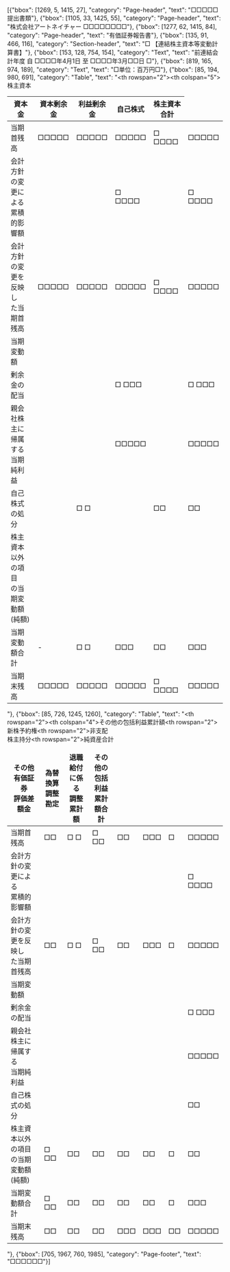 [{"bbox": [1269, 5, 1415, 27], "category": "Page-header", "text": "□□□□□提出書類"}, {"bbox": [1105, 33, 1425, 55], "category": "Page-header", "text": "株式会社アートネイチャー □□□□□□□□"}, {"bbox": [1277, 62, 1415, 84], "category": "Page-header", "text": "有価証券報告書"}, {"bbox": [135, 91, 466, 116], "category": "Section-header", "text": "□ 【連結株主資本等変動計算書】"}, {"bbox": [153, 128, 754, 154], "category": "Text", "text": "前連結会計年度 自 □□□□年4月1日 至 □□□□年3月□□日 □"}, {"bbox": [819, 165, 974, 189], "category": "Text", "text": "□単位：百万円□"}, {"bbox": [85, 194, 980, 691], "category": "Table", "text": "<table><thead><tr><th rowspan=\"2\"></th><th colspan=\"5\">株主資本</th></tr><tr><th>資本金</th><th>資本剰余金</th><th>利益剰余金</th><th>自己株式</th><th>株主資本合計</th></tr></thead><tbody><tr><td>当期首残高</td><td>□□□□□</td><td>□□□□□</td><td>□□□□□</td><td>□ □□□□</td><td>□□□□□</td></tr><tr><td>会計方針の変更による<br>累積的影響額</td><td></td><td></td><td>□ □□□□</td><td></td><td>□ □□□□</td></tr><tr><td>会計方針の変更を反映し<br>た当期首残高</td><td>□□□□□</td><td>□□□□□</td><td>□□□□□</td><td>□ □□□□</td><td>□□□□□</td></tr><tr><td>当期変動額</td><td></td><td></td><td></td><td></td><td></td></tr><tr><td>剰余金の配当</td><td></td><td></td><td>□ □□□</td><td></td><td>□ □□□</td></tr><tr><td>親会社株主に帰属する<br>当期純利益</td><td></td><td></td><td>□□□□□</td><td></td><td>□□□□□</td></tr><tr><td>自己株式の処分</td><td></td><td>□ □</td><td></td><td>□□</td><td>□□</td></tr><tr><td>株主資本以外の項目<br>の当期変動額(純額)</td><td></td><td></td><td></td><td></td><td></td></tr><tr><td>当期変動額合計</td><td>-</td><td>□ □</td><td>□□□</td><td>□□</td><td>□□□</td></tr><tr><td>当期末残高</td><td>□□□□□</td><td>□□□□□</td><td>□□□□□</td><td>□ □□□□</td><td>□□□□□</td></tr></tbody></table>"}, {"bbox": [85, 726, 1245, 1260], "category": "Table", "text": "<table><thead><tr><th rowspan=\"2\"></th><th colspan=\"4\">その他の包括利益累計額</th><th rowspan=\"2\">新株予約権</th><th rowspan=\"2\">非支配<br>株主持分</th><th rowspan=\"2\">純資産合計</th></tr><tr><th>その他<br>有価証券<br>評価差額金</th><th>為替換算<br>調整勘定</th><th>退職給付<br>に係る<br>調整累計額</th><th>その他の<br>包括利益<br>累計額合計</th></tr></thead><tbody><tr><td>当期首残高</td><td>□□</td><td>□ □</td><td>□ □□</td><td>□□</td><td>□□□</td><td>□</td><td>□□□□□</td></tr><tr><td>会計方針の変更による<br>累積的影響額</td><td></td><td></td><td></td><td></td><td></td><td></td><td>□ □□□□</td></tr><tr><td>会計方針の変更を反映し<br>た当期首残高</td><td>□□</td><td>□ □</td><td>□ □□</td><td>□□</td><td>□□□</td><td>□</td><td>□□□□□</td></tr><tr><td>当期変動額</td><td></td><td></td><td></td><td></td><td></td><td></td><td></td></tr><tr><td>剰余金の配当</td><td></td><td></td><td></td><td></td><td></td><td></td><td>□ □□□</td></tr><tr><td>親会社株主に帰属する<br>当期純利益</td><td></td><td></td><td></td><td></td><td></td><td></td><td>□□□□□</td></tr><tr><td>自己株式の処分</td><td></td><td></td><td></td><td></td><td></td><td></td><td>□□</td></tr><tr><td>株主資本以外の項目<br>の当期変動額(純額)</td><td>□ □□</td><td>□□</td><td>□□</td><td>□□</td><td>□□</td><td>□</td><td>□□</td></tr><tr><td>当期変動額合計</td><td>□ □□</td><td>□□</td><td>□□</td><td>□□</td><td>□□</td><td>□</td><td>□□□</td></tr><tr><td>当期末残高</td><td>□□</td><td>□□</td><td>□□</td><td>□□□</td><td>□□□</td><td>□□</td><td>□□□□□</td></tr></tbody></table>"}, {"bbox": [705, 1967, 760, 1985], "category": "Page-footer", "text": "□□□□□□"}]